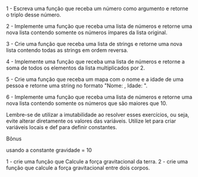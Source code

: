 
1 - Escreva uma função que receba um número como argumento e retorne o triplo desse número.

2 - Implemente uma função que receba uma lista de números e retorne uma nova lista contendo somente os números ímpares da lista original.

3 - Crie uma função que receba uma lista de strings e retorne uma nova lista contendo todas as strings em ordem reversa.

4 - Implemente uma função que receba uma lista de números e retorne a soma de todos os elementos da lista multiplicados por 2.

5 - Crie uma função que receba um mapa com o nome e a idade de uma pessoa e retorne uma string no formato "Nome: <nome>, Idade: <idade>".

6 - Implemente uma função que receba uma lista de números e retorne uma nova lista contendo somente os números que são maiores que 10.

Lembre-se de utilizar a imutabilidade ao resolver esses exercícios, ou seja, evite alterar diretamente os valores das variáveis. Utilize let para criar variáveis locais e def para definir constantes.

Bônus

usando a constante gravidade = 10

1 - crie uma função que Calcule a força gravitacional da terra.
2 -  crie uma função que calcule a força gravitacional entre dois corpos.
